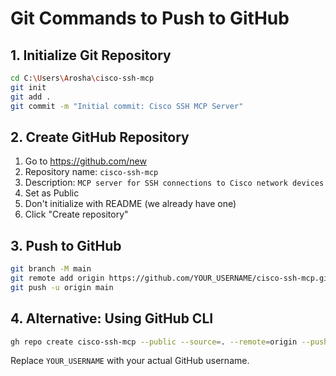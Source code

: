 # Git Commands to Push to GitHub

## 1. Initialize Git Repository
```bash
cd C:\Users\Arosha\cisco-ssh-mcp
git init
git add .
git commit -m "Initial commit: Cisco SSH MCP Server"
```

## 2. Create GitHub Repository
1. Go to https://github.com/new
2. Repository name: `cisco-ssh-mcp`
3. Description: `MCP server for SSH connections to Cisco network devices`
4. Set as Public
5. Don't initialize with README (we already have one)
6. Click "Create repository"

## 3. Push to GitHub
```bash
git branch -M main
git remote add origin https://github.com/YOUR_USERNAME/cisco-ssh-mcp.git
git push -u origin main
```

## 4. Alternative: Using GitHub CLI
```bash
gh repo create cisco-ssh-mcp --public --source=. --remote=origin --push
```

Replace `YOUR_USERNAME` with your actual GitHub username.
